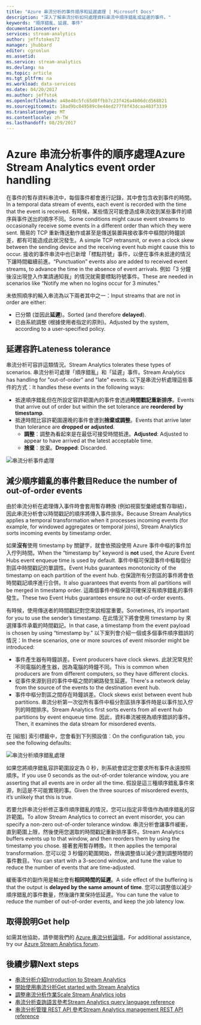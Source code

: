 ```yaml
---
title: "Azure 串流分析的事件順序和延遲處理 | Microsoft Docs"
description: "深入了解串流分析如何處理資料串流中順序錯亂或延遲的事件。"
keywords: "順序錯亂、延遲、事件"
documentationcenter: 
services: stream-analytics
author: jeffstokes72
manager: jhubbard
editor: cgronlun
ms.assetid: 
ms.service: stream-analytics
ms.devlang: na
ms.topic: article
ms.tgt_pltfrm: na
ms.workload: data-services
ms.date: 04/20/2017
ms.author: jeffstok
ms.openlocfilehash: a48e48c5fc65d0ffbb7c23f426a4b06dcd568821
ms.sourcegitcommit: 18ad9bc049589c8e44ed277f8f43dcaa483f3339
ms.translationtype: MT
ms.contentlocale: zh-TW
ms.lasthandoff: 08/29/2017
---
```

# <a name="azure-stream-analytics-event-order-handling"></a><span data-ttu-id="bc0b7-104">Azure 串流分析事件的順序處理</span><span class="sxs-lookup"><span data-stu-id="bc0b7-104">Azure Stream Analytics event order handling</span></span>

<span data-ttu-id="bc0b7-105">在事件的暫存資料串流中，每個事件都會進行記錄，其中會包含收到事件的時間。</span><span class="sxs-lookup"><span data-stu-id="bc0b7-105">In a temporal data stream of events, each event is recorded with the time that the event is received.</span></span> <span data-ttu-id="bc0b7-106">有時候，某些情況可能會造成串流收到某些事件的順序與事件送出的順序不同。</span><span class="sxs-lookup"><span data-stu-id="bc0b7-106">Some conditions might cause event streams to occasionally receive some events in a different order than which they were sent.</span></span> <span data-ttu-id="bc0b7-107">簡易的 TCP 重新傳送動作或甚至是傳送裝置與接收事件中樞間的時鐘誤差，都有可能造成此狀況發生。</span><span class="sxs-lookup"><span data-stu-id="bc0b7-107">A simple TCP retransmit, or even a clock skew between the sending device and the receiving event hub might cause this to occur.</span></span> <span data-ttu-id="bc0b7-108">接收的事件串流中也已新增「標點符號」事件，以便在事件未抵達的情況下讓時間繼續前進。</span><span class="sxs-lookup"><span data-stu-id="bc0b7-108">“Punctuation” events also are added to received event streams, to advance the time in the absence of event arrivals.</span></span> <span data-ttu-id="bc0b7-109">例如「3 分鐘後沒出現登入作業請通知我」的情況就需要標點符號事件。</span><span class="sxs-lookup"><span data-stu-id="bc0b7-109">These are needed in scenarios like “Notify me when no logins occur for 3 minutes."</span></span>

<span data-ttu-id="bc0b7-110">未依照順序的輸入串流為以下兩者其中之一：</span><span class="sxs-lookup"><span data-stu-id="bc0b7-110">Input streams that are not in order are either:</span></span>
* <span data-ttu-id="bc0b7-111">已分類 (並因此**延遲**)。</span><span class="sxs-lookup"><span data-stu-id="bc0b7-111">Sorted (and therefore **delayed**).</span></span>
* <span data-ttu-id="bc0b7-112">已由系統調整 (根據使用者指定的原則)。</span><span class="sxs-lookup"><span data-stu-id="bc0b7-112">Adjusted by the system, according to a user-specified policy.</span></span>


## <a name="lateness-tolerance"></a><span data-ttu-id="bc0b7-113">延遲容許</span><span class="sxs-lookup"><span data-stu-id="bc0b7-113">Lateness tolerance</span></span>
<span data-ttu-id="bc0b7-114">串流分析可容許這類情況。</span><span class="sxs-lookup"><span data-stu-id="bc0b7-114">Stream Analytics tolerates these types of scenarios.</span></span> <span data-ttu-id="bc0b7-115">串流分析可處理「順序錯亂」和「延遲」事件。</span><span class="sxs-lookup"><span data-stu-id="bc0b7-115">Stream Analytics has handling for "out-of-order" and "late" events.</span></span> <span data-ttu-id="bc0b7-116">以下是串流分析處理這些事件的方式︰</span><span class="sxs-lookup"><span data-stu-id="bc0b7-116">It handles these events in the following ways:</span></span>

* <span data-ttu-id="bc0b7-117">抵達順序錯亂但在所設定容許範圍內的事件會透過**時間戳記重新排序**。</span><span class="sxs-lookup"><span data-stu-id="bc0b7-117">Events that arrive out of order but within the set tolerance are **reordered by timestamp**.</span></span>
* <span data-ttu-id="bc0b7-118">抵達時間比容許範圍還晚的事件會遭到**捨棄或調整**。</span><span class="sxs-lookup"><span data-stu-id="bc0b7-118">Events that arrive later than tolerance are **dropped or adjusted**.</span></span>
    * <span data-ttu-id="bc0b7-119">**調整**︰調整為看起來是在最低可接受時間抵達。</span><span class="sxs-lookup"><span data-stu-id="bc0b7-119">**Adjusted**: Adjusted to appear to have arrived at the latest acceptable time.</span></span>
    * <span data-ttu-id="bc0b7-120">**捨棄**︰放棄。</span><span class="sxs-lookup"><span data-stu-id="bc0b7-120">**Dropped**: Discarded.</span></span>

![串流分析事件處理](media/stream-analytics-event-handling/stream-analytics-event-handling.png)

## <a name="reduce-the-number-of-out-of-order-events"></a><span data-ttu-id="bc0b7-122">減少順序錯亂的事件數目</span><span class="sxs-lookup"><span data-stu-id="bc0b7-122">Reduce the number of out-of-order events</span></span>

<span data-ttu-id="bc0b7-123">由於串流分析在處理傳入事件時會套用暫存轉換 (例如視窗型彙總或暫存聯結)，因此串流分析會以時間戳記的順序將傳入事件排序。</span><span class="sxs-lookup"><span data-stu-id="bc0b7-123">Because Stream Analytics applies a temporal transformation when it processes incoming events (for example, for windowed aggregates or temporal joins), Stream Analytics sorts incoming events by timestamp order.</span></span>

<span data-ttu-id="bc0b7-124">如果**沒有**使用 timestamp by 關鍵字，就會依預設使用 Azure 事件中樞的事件加入佇列時間。</span><span class="sxs-lookup"><span data-stu-id="bc0b7-124">When the “timestamp by” keyword is **not** used, the Azure Event Hubs event enqueue time is used by default.</span></span> <span data-ttu-id="bc0b7-125">事件中樞可保證事件中樞每個分割區中時間戳記的單調性。</span><span class="sxs-lookup"><span data-stu-id="bc0b7-125">Event Hubs guarantees monotonicity of the timestamp on each partition of the event hub.</span></span> <span data-ttu-id="bc0b7-126">也保證所有分割區的事件將會依時間戳記順序進行合併。</span><span class="sxs-lookup"><span data-stu-id="bc0b7-126">It also guarantees that events from all partitions will be merged in timestamp order.</span></span> <span data-ttu-id="bc0b7-127">這兩個事件中樞保證可確保沒有順序錯亂的事件發生。</span><span class="sxs-lookup"><span data-stu-id="bc0b7-127">These two Event Hubs guarantees ensure no out-of-order events.</span></span>

<span data-ttu-id="bc0b7-128">有時候，使用傳送者的時間戳記對您來說相當重要。</span><span class="sxs-lookup"><span data-stu-id="bc0b7-128">Sometimes, it’s important for you to use the sender’s timestamp.</span></span> <span data-ttu-id="bc0b7-129">在此情況下將會使用 timestamp by 來選擇事件承載的時間戳記。</span><span class="sxs-lookup"><span data-stu-id="bc0b7-129">In that case, a timestamp from the event payload is chosen by using “timestamp by.”</span></span> <span data-ttu-id="bc0b7-130">以下案列會介紹一個或多個事件順序錯誤的情況：</span><span class="sxs-lookup"><span data-stu-id="bc0b7-130">In these scenarios, one or more sources of event misorder might be introduced:</span></span>

* <span data-ttu-id="bc0b7-131">事件產生器有時鐘誤差。</span><span class="sxs-lookup"><span data-stu-id="bc0b7-131">Event producers have clock skews.</span></span> <span data-ttu-id="bc0b7-132">此狀況常見於不同電腦的產生器，因為電腦的時鐘不同。</span><span class="sxs-lookup"><span data-stu-id="bc0b7-132">This is common when producers are from different computers, so they have different clocks.</span></span>
* <span data-ttu-id="bc0b7-133">從事件來源到目的事件中樞之間的網路發生延遲。</span><span class="sxs-lookup"><span data-stu-id="bc0b7-133">There's a network delay from the source of the events to the destination event hub.</span></span>
* <span data-ttu-id="bc0b7-134">事件中樞分割區之間存在時鐘誤差。</span><span class="sxs-lookup"><span data-stu-id="bc0b7-134">Clock skews exist between event hub partitions.</span></span> <span data-ttu-id="bc0b7-135">串流分析第一次從所有事件中樞分割區排序事件時是以事件加入佇列的時間排序。</span><span class="sxs-lookup"><span data-stu-id="bc0b7-135">Stream Analytics first sorts events from all event hub partitions by event enqueue time.</span></span> <span data-ttu-id="bc0b7-136">因此，資料串流被視為順序錯誤的事件。</span><span class="sxs-lookup"><span data-stu-id="bc0b7-136">Then, it examines the data stream for misordered events.</span></span>

<span data-ttu-id="bc0b7-137">在 [組態] 索引標籤中，您會看到下列預設值︰</span><span class="sxs-lookup"><span data-stu-id="bc0b7-137">On the configuration tab, you see the following defaults:</span></span>

![串流分析順序錯亂處理](media/stream-analytics-event-handling/stream-analytics-out-of-order-handling.png)

<span data-ttu-id="bc0b7-139">如果您將順序錯亂容許範圍設定為 0 秒，則系統會認定您要求所有事件永遠按照順序。</span><span class="sxs-lookup"><span data-stu-id="bc0b7-139">If you use 0 seconds as the out-of-order tolerance window, you are asserting that all events are in order all the time.</span></span> <span data-ttu-id="bc0b7-140">假設是這三種順序錯亂事件來源，則這是不可能實現的事。</span><span class="sxs-lookup"><span data-stu-id="bc0b7-140">Given the three sources of misordered events, it’s unlikely that this is true.</span></span> 

<span data-ttu-id="bc0b7-141">若要允許串流分析修正事件順序錯亂的情況，您可以指定非零值作為順序錯亂的容許範圍。</span><span class="sxs-lookup"><span data-stu-id="bc0b7-141">To allow Stream Analytics to correct an event misorder, you can specify a non-zero out-of-order tolerance window.</span></span> <span data-ttu-id="bc0b7-142">串流分析會讓事件緩衝，直到範圍上限，然後使用您選取的時間戳記重新排序事件。</span><span class="sxs-lookup"><span data-stu-id="bc0b7-142">Stream Analytics buffers events up to that window, and then reorders them by using the timestamp you chose.</span></span> <span data-ttu-id="bc0b7-143">接著套用暫存轉換。</span><span class="sxs-lookup"><span data-stu-id="bc0b7-143">It then applies the temporal transformation.</span></span> <span data-ttu-id="bc0b7-144">您可以從 3 秒鐘的範圍開始，然後調整值以減少遭到調整時間的事件數目。</span><span class="sxs-lookup"><span data-stu-id="bc0b7-144">You can start with a 3-second window, and tune the value to reduce the number of events that are time-adjusted.</span></span> 

<span data-ttu-id="bc0b7-145">緩衝事件的副作用是輸出會有**相同時間的延遲**。</span><span class="sxs-lookup"><span data-stu-id="bc0b7-145">A side effect of the buffering is that the output is **delayed by the same amount of time**.</span></span> <span data-ttu-id="bc0b7-146">您可以調整值以減少順序錯亂的事件數量，然後讓作業保持低延遲。</span><span class="sxs-lookup"><span data-stu-id="bc0b7-146">You can tune the value to reduce the number of out-of-order events, and keep the job latency low.</span></span>

## <a name="get-help"></a><span data-ttu-id="bc0b7-147">取得說明</span><span class="sxs-lookup"><span data-stu-id="bc0b7-147">Get help</span></span>
<span data-ttu-id="bc0b7-148">如需其他協助，請參閱我們的 [Azure 串流分析論壇](https://social.msdn.microsoft.com/Forums/en-US/home?forum=AzureStreamAnalytics)。</span><span class="sxs-lookup"><span data-stu-id="bc0b7-148">For additional assistance, try our [Azure Stream Analytics forum](https://social.msdn.microsoft.com/Forums/en-US/home?forum=AzureStreamAnalytics).</span></span>

## <a name="next-steps"></a><span data-ttu-id="bc0b7-149">後續步驟</span><span class="sxs-lookup"><span data-stu-id="bc0b7-149">Next steps</span></span>
* [<span data-ttu-id="bc0b7-150">串流分析介紹</span><span class="sxs-lookup"><span data-stu-id="bc0b7-150">Introduction to Stream Analytics</span></span>](stream-analytics-introduction.md)
* [<span data-ttu-id="bc0b7-151">開始使用串流分析</span><span class="sxs-lookup"><span data-stu-id="bc0b7-151">Get started with Stream Analytics</span></span>](stream-analytics-real-time-fraud-detection.md)
* [<span data-ttu-id="bc0b7-152">調整串流分析作業</span><span class="sxs-lookup"><span data-stu-id="bc0b7-152">Scale Stream Analytics jobs</span></span>](stream-analytics-scale-jobs.md)
* [<span data-ttu-id="bc0b7-153">串流分析查詢語言參考</span><span class="sxs-lookup"><span data-stu-id="bc0b7-153">Stream Analytics query language reference</span></span>](https://msdn.microsoft.com/library/azure/dn834998.aspx)
* [<span data-ttu-id="bc0b7-154">串流分析管理 REST API 參考</span><span class="sxs-lookup"><span data-stu-id="bc0b7-154">Stream Analytics management REST API reference</span></span>](https://msdn.microsoft.com/library/azure/dn835031.aspx)
